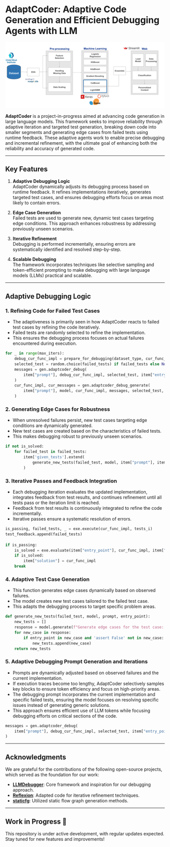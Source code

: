 # AdaptCoder: Adaptive Code Generation and Efficient Debugging Agents with LLM

![Project Overview](https://github.com/seonokkim/PIU-Classifier/blob/main/presentation/project_overview.png)


**AdaptCoder** is a project-in-progress aimed at advancing code generation in large language models. This framework seeks to improve reliability through adaptive iteration and targeted test generation, breaking down code into smaller segments and generating edge cases from failed tests using runtime feedback. These adaptive agents work to enable precise debugging and incremental refinement, with the ultimate goal of enhancing both the reliability and accuracy of generated code.

---

## Key Features

1. **Adaptive Debugging Logic**  
   AdaptCoder dynamically adjusts its debugging process based on runtime feedback. It refines implementations iteratively, generates targeted test cases, and ensures debugging efforts focus on areas most likely to contain errors.

2. **Edge Case Generation**  
   Failed tests are used to generate new, dynamic test cases targeting edge conditions. This approach enhances robustness by addressing previously unseen scenarios.

3. **Iterative Refinement**  
   Debugging is performed incrementally, ensuring errors are systematically identified and resolved step-by-step.

4. **Scalable Debugging**  
   The framework incorporates techniques like selective sampling and token-efficient prompting to make debugging with large language models (LLMs) practical and scalable.

---

## Adaptive Debugging Logic

### 1. Refining Code for Failed Test Cases
- The adaptiveness is primarily seen in how AdaptCoder reacts to failed test cases by refining the code iteratively.
- Failed tests are randomly selected to refine the implementation.
- This ensures the debugging process focuses on actual failures encountered during execution.

```python
for _ in range(max_iters):
    debug_cur_func_impl = prepare_for_debugging(dataset_type, cur_func_impl, item)
    selected_test = random.choice(failed_tests) if failed_tests else None
    messages = gen.adaptcoder_debug(
        item["prompt"], debug_cur_func_impl, selected_test, item["entry_point"], model, "", dataset_type, level
    )
    cur_func_impl, cur_messages = gen.adaptcoder_debug_generate(
        item["prompt"], model, cur_func_impl, messages, selected_test, dataset_type
    )
```


### 2. Generating Edge Cases for Robustness
- When unresolved failures persist, new test cases targeting edge conditions are dynamically generated.
- New test cases are created based on the characteristics of failed tests.
- This makes debugging robust to previously unseen scenarios.

```python
if not is_solved:
    for failed_test in failed_tests:
        item['given_tests'].extend(
            generate_new_tests(failed_test, model, item["prompt"], item["entry_point"])
        )
```
### 3. Iterative Passes and Feedback Integration
- Each debugging iteration evaluates the updated implementation, integrates feedback from test results, and continues refinement until all tests pass or the iteration limit is reached.
- Feedback from test results is continuously integrated to refine the code incrementally.
- Iterative passes ensure a systematic resolution of errors.

```python
is_passing, failed_tests, _ = exe.execute(cur_func_impl, tests_i)
test_feedback.append(failed_tests)

if is_passing:
    is_solved = exe.evaluate(item["entry_point"], cur_func_impl, item["test"], timeout=10)
    if is_solved:
        item["solution"] = cur_func_impl
    break
```

### 4. Adaptive Test Case Generation
- This function generates edge cases dynamically based on observed failures.
- The model creates new test cases tailored to the failed test case.
- This adapts the debugging process to target specific problem areas.

```python
def generate_new_tests(failed_test, model, prompt, entry_point):
    new_tests = []
    response = model.generate(f"Generate edge cases for the test case: {failed_test}")
    for new_case in response:
        if entry_point in new_case and 'assert False' not in new_case:
            new_tests.append(new_case)
    return new_tests
```

### 5. Adaptive Debugging Prompt Generation and Iterations
- Prompts are dynamically adjusted based on observed failures and the current implementation.
- If execution traces become too lengthy, AdaptCoder selectively samples key blocks to ensure token efficiency and focus on high-priority areas.
- The debugging prompt incorporates the current implementation and specific failed tests, ensuring the model focuses on resolving specific issues instead of generating generic solutions.
- This approach ensures efficient use of LLM tokens while focusing debugging efforts on critical sections of the code.

```python
messages = gen.adaptcoder_debug(
    item["prompt"], debug_cur_func_impl, selected_test, item["entry_point"], model, "", dataset_type, level
)
```

---

## Acknowledgments

We are grateful for the contributions of the following open-source projects, which served as the foundation for our work:

- **[LLMDebugger](https://github.com/FloridSleeves/LLMDebugger)**: Core framework and inspiration for our debugging approach.
- **[Reflexion](https://github.com/noahshinn024/reflexion)**: Adapted code for iterative refinement techniques.
- **[staticfg](https://github.com/coetaur0/staticfg)**: Utilized static flow graph generation methods.

---

## Work in Progress 🚧

This repository is under active development, with regular updates expected. Stay tuned for new features and improvements!


